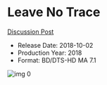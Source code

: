 # Leave No Trace

[Discussion Post](https://www.avsforum.com/threads/bass-eq-for-filtered-movies.2995212/post-56883422)

* Release Date: 2018-10-02
* Production Year: 2018
* Format: BD/DTS-HD MA 7.1

![img 0](https://i.imgur.com/bxW8fSd.jpg)

